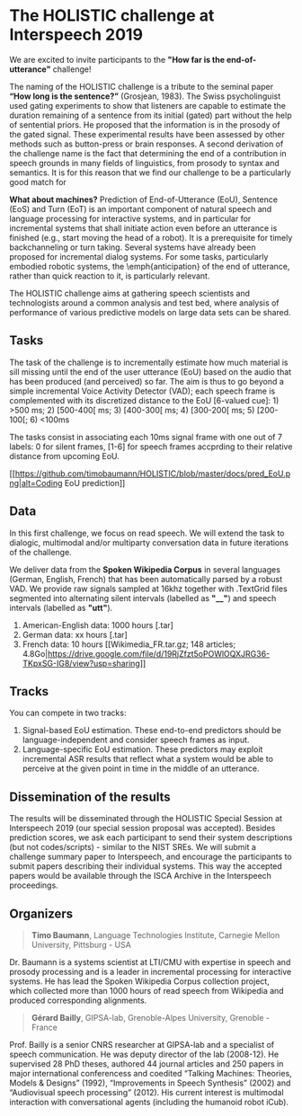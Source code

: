 # The HOLISTIC challenge at Interspeech 2019

We are excited to invite participants to the **"How far is the end-of-utterance"** challenge!

The naming of the HOLISTIC challenge is a tribute to the seminal paper **“How long is the sentence?”** (Grosjean, 1983). 
The Swiss psycholinguist used gating experiments to show that listeners are capable to estimate the duration 
remaining of a sentence from its initial (gated) part without the help of sentential priors. 
He proposed that the information is in the prosody of the gated signal. 
These experimental results have been assessed by other methods such as button-press or brain responses.
A second derivation of the challenge name is the fact that determining the end of a contribution in speech grounds in many fields of linguistics, from prosody to syntax and semantics. It is for this reason that we find our challenge to be a particularly good match for 

**What about machines?** Prediction of End-of-Utterance (EoU), Sentence (EoS) and Turn (EoT) is an important component of natural speech and language processing for interactive systems, and in particular for incremental systems that shall initiate action even before an utterance is finished (e.g., start moving the head of a robot).
It is a prerequisite for timely backchanneling or turn taking. Several systems have already been proposed for incremental dialog systems. For some tasks, particularly embodied robotic systems, the \emph{anticipation} of the end of utterance, rather than quick reaction to it, is particularly relevant.

The HOLISTIC challenge aims at gathering speech scientists and technologists around a common analysis and test bed, where analysis of performance of various predictive models on large data sets can be shared.

## Tasks
The task of the challenge is to incrementally estimate how much material is sill missing until 
the end of the user utterance (EoU) based on the audio that has been produced (and perceived) so far.
The aim is thus to go beyond a simple incremental Voice Activity Detector (VAD); each speech frame is complemented with its discretized distance to the EoU [6-valued cue]: 1) >500 ms; 2) [500-400[ ms; 3) [400-300[ ms; 4) [300-200[ ms; 5) [200-100[; 6) <100ms

The tasks consist in associating each 10ms signal frame with one out of 7 labels: 0 for silent frames, [1-6] for speech frames accprding to their relative distance from upcoming EoU.

[[https://github.com/timobaumann/HOLISTIC/blob/master/docs/pred_EoU.png|alt=Coding EoU prediction]]

## Data
In this first challenge, we focus on read speech. We will extend the task to dialogic, 
multimodal and/or multiparty conversation data in future iterations of the challenge.

We deliver data from the **Spoken Wikipedia Corpus** in several languages (German, English, French) that has been automatically parsed by a robust VAD. We provide raw signals sampled at 16khz together with .TextGrid files segmented into alternating silent intervals (labelled as **"__"**) and speech intervals (labelled as **"utt"**).

1. American-English data: 1000 hours [.tar]
2. German data: xx hours [.tar]
3. French data: 10 hours [[Wikimedia_FR.tar.gz; 148 articles; 4.8Go|https://drive.google.com/file/d/19RjZfzt5oPOWlOQXJRG36-TKpxSG-IG8/view?usp=sharing]]

## Tracks
You can compete in two tracks:
1. Signal-based EoU estimation. These end-to-end predictors should be language-independent and consider speech frames as input.
2. Language-specific EoU estimation. These predictors may exploit incremental ASR results that reflect what a system 
would be able to perceive at the given point in time in the middle of an utterance.

## Dissemination of the results
The results will be disseminated through the HOLISTIC Special Session at Interspeech 2019 (our special session proposal was accepted). Besides prediction scores, we ask each participant to send their system descriptions (but not codes/scripts) - similar to the NIST SREs. We will submit a challenge summary paper to Interspeech, and  encourage the participants to submit papers describing their individual systems. This way the accepted papers would be available through the ISCA Archive in the Interspeech proceedings.

## Organizers

> **Timo Baumann**, Language Technologies Institute, Carnegie Mellon University, Pittsburg - USA

Dr. Baumann is a systems scientist at LTI/CMU with expertise in speech and 
prosody processing and is a leader in incremental processing for interactive systems. 
He has lead the Spoken Wikipedia Corpus collection project, which collected more than 
1000 hours of read speech from Wikipedia and produced corresponding alignments. 

> **Gérard Bailly**, GIPSA-lab, Grenoble-Alpes University, Grenoble - France

Prof. Bailly is a senior CNRS researcher at GIPSA-lab and
a specialist of speech communication. He was deputy director of the lab (2008-12). He supervised 28 PhD theses, authored 44 journal articles and 250 papers in major international conferencess and coedited “Talking Machines: Theories, Models \& Designs” (1992), “Improvements in Speech Synthesis” (2002) and “Audiovisual speech processing” (2012). His current interest is multimodal interaction with conversational agents (including the humanoid robot iCub).
